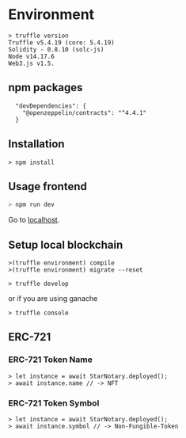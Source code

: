 # Environment

```
> truffle version
Truffle v5.4.19 (core: 5.4.19)
Solidity - 0.8.10 (solc-js)
Node v14.17.6
Web3.js v1.5.
```

## npm packages

```
  "devDependencies": {
    "@openzeppelin/contracts": "^4.4.1"
  }
```

## Installation

```
> npm install
```

## Usage frontend

```javascript
> npm run dev
```

Go to [localhost](http://localhost:8080).

## Setup local blockchain

```truffle
>(truffle environment) compile
>(truffle environment) migrate --reset
```

```truffle
> truffle develop
```

or if you are using ganache

```truffle
> truffle console
```

## ERC-721

### ERC-721 Token Name

```
> let instance = await StarNotary.deployed();
> await instance.name // -> NFT

```

### ERC-721 Token Symbol

```
> let instance = await StarNotary.deployed();
> await instance.symbol // -> Non-Fungible-Token
```
